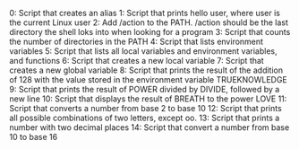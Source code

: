 0: Script that creates an alias
1: Script that prints hello user, where user is the current Linux user
2: Add /action to the PATH. /action should be the last directory the shell loks into when looking for a program
3: Script that counts the number of directories in the PATH
4: Script that lists environment variables
5: Script that lists all local variables and environment variables, and functions
6: Script that creates a new local variable
7: Script that creates a new global variable
8: Script that prints the result of the addition of 128 with the value stored in the environment variable TRUEKNOWLEDGE
9: Script that prints the result of POWER divided by DIVIDE, followed by a new line
10: Script that displays the result of BREATH to the power LOVE
11: Script that converts a number from base 2 to base 10
12: Script that prints all possible combinations of two letters, except oo.
13: Script that prints a number with two decimal places
14: Script that convert a number from base 10 to base 16

